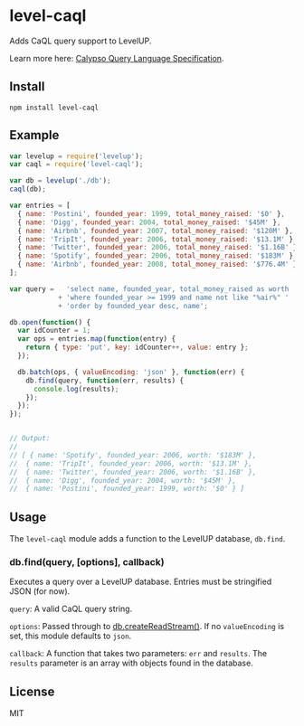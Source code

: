 # level-caql

Adds CaQL query support to LevelUP.

Learn more here: [Calypso Query Language Specification](https://github.com/kevinswiber/caql).

## Install

`npm install level-caql`

## Example

```js
var levelup = require('levelup');
var caql = require('level-caql');

var db = levelup('./db');
caql(db);

var entries = [
  { name: 'Postini', founded_year: 1999, total_money_raised: '$0' },
  { name: 'Digg', founded_year: 2004, total_money_raised: '$45M' },
  { name: 'Airbnb', founded_year: 2007, total_money_raised: '$120M' },
  { name: 'TripIt', founded_year: 2006, total_money_raised: '$13.1M' },
  { name: 'Twitter', founded_year: 2006, total_money_raised: '$1.16B' },
  { name: 'Spotify', founded_year: 2006, total_money_raised: '$183M' },
  { name: 'Airbnb', founded_year: 2008, total_money_raised: '$776.4M' }
];

var query =   'select name, founded_year, total_money_raised as worth '
            + 'where founded_year >= 1999 and name not like "%air%" '
            + 'order by founded_year desc, name';

db.open(function() {
  var idCounter = 1;
  var ops = entries.map(function(entry) {
    return { type: 'put', key: idCounter++, value: entry };
  });

  db.batch(ops, { valueEncoding: 'json' }, function(err) {
    db.find(query, function(err, results) {
      console.log(results);
    });
  });
});


// Output:
//
// [ { name: 'Spotify', founded_year: 2006, worth: '$183M' },
//  { name: 'TripIt', founded_year: 2006, worth: '$13.1M' },
//  { name: 'Twitter', founded_year: 2006, worth: '$1.16B' },
//  { name: 'Digg', founded_year: 2004, worth: '$45M' },
//  { name: 'Postini', founded_year: 1999, worth: '$0' } ]
```

## Usage

The `level-caql` module adds a function to the LevelUP database, `db.find`.

### db.find(query, [options], callback)

Executes a query over a LevelUP database. Entries must be stringified JSON (for now). 

`query`: A valid CaQL query string.

`options`: Passed through to [db.createReadStream()](https://github.com/rvagg/node-levelup#createReadStream).  If no `valueEncoding` is set, this module defaults to `json`.

`callback`: A function that takes two parameters: `err` and `results`.  The `results` parameter is an array with objects found in the database.

## License

MIT
